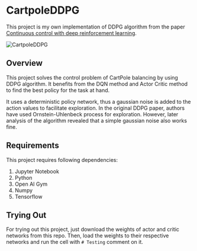 # CartpoleDDPG

This project is my own implementation of DDPG algorithm from the paper [Continuous control with deep reinforcement learning](https://arxiv.org/pdf/1509.02971).

![CartpoleDDPG](https://user-images.githubusercontent.com/70597091/167424335-9094fcd6-f9ac-4841-bbe8-926b6f543cc5.gif)

## Overview

This project solves the control problem of CartPole balancing by using DDPG algorithm. It benefits from the DQN method and Actor Critic method to find the best policy for the task at hand. 

It uses a deterministic policy network, thus a gaussian noise is added to the action values to facilitate exploration. In the original DDPG paper, authors have used Ornstein-Uhlenbeck process for exploration. However, later analysis of the algorithm revealed that a simple gaussian noise also works fine.

## Requirements

This project requires following dependencies:
1) Jupyter Notebook
2) Python
3) Open AI Gym
4) Numpy
5) Tensorflow

## Trying Out

For trying out this project, just download the weights of actor and critic networks from this repo. Then, load the weights to their respective networks and run the cell with ```# Testing``` comment on it.
